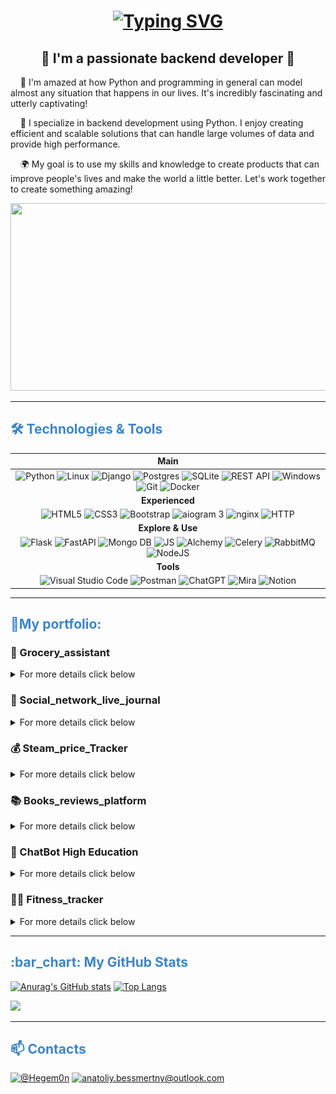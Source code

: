 <h1 align="center"> 
  <a href="https://git.io/typing-svg"> <img src="https://readme-typing-svg.herokuapp.com?font=Fira+Code&weight=700&size=22&pause=1000&color=31F738&center=true&random=false&width=435&lines=Hello+world%2C+I'm+Anatolii!" alt="Typing SVG" />
  </a>
</h1>

<h2 align="center">🚀 I'm a passionate backend developer 🚀</h2>

<p>&nbsp;&nbsp;&nbsp;&nbsp;🌟 I'm amazed at how Python and programming in general can model almost any situation that happens in our lives. It's incredibly fascinating and utterly captivating!</p>

<p>&nbsp;&nbsp;&nbsp;&nbsp;🎯 I specialize in backend development using Python. I enjoy creating efficient and scalable solutions that can handle large volumes of data and provide high performance.</p>

<p>&nbsp;&nbsp;&nbsp;&nbsp;🌍 My goal is to use my skills and knowledge to create products that can improve people's lives and make the world a little better. Let's work together to create something amazing!</p>

<p align="center">
  <img src="https://github.com/abhisheknaiidu/abhisheknaiidu/blob/master/code.gif?raw=true" height="300"  width="600" />
</p>

---

<h2><span style="color: #3d85c6"> 🛠️ Technologies & Tools</span></h2>

|Main|
|:-:|
|<img src="https://img.shields.io/badge/Python-%2314354c.svg?logo=Python&logoColor=white&style=flat" alt="Python" /> <img src="https://img.shields.io/badge/Linux-%23fcc624.svg?logo=linux&logoColor=white&style=flat" alt="Linux" /> <img src="https://img.shields.io/badge/Django-%23092e20.svg?logo=django&logoColor=white&style=flat" alt="Django" /> <img src="https://img.shields.io/badge/Postgres-%23336791.svg?logo=postgresql&logoColor=white&style=flat" alt="Postgres" /> <img src="https://img.shields.io/badge/SQLite-%23003b57.svg?logo=sqlite&logoColor=white&style=flat" alt="SQLite" /> <img src="https://img.shields.io/badge/REST API-%2314354c.svg?logo=rest&logoColor=white&style=flat" alt="REST API" /> <img src="https://img.shields.io/badge/Windows-%230078d6.svg?style=flat&logo=windows&logoColor=white" alt="Windows" />  <img src="https://img.shields.io/badge/git-%23d22128.svg?logo=git&logoColor=white&style=flat" alt="Git" /> <img src="https://img.shields.io/badge/Docker-%230db7ed.svg?style=flat&logo=docker&logoColor=white" alt="Docker" /> |
|**Experienced**|
|<img src="https://img.shields.io/badge/HTML5-%23e34f26.svg?logo=html5&logoColor=white&style=flat" alt="HTML5" /> <img src="https://img.shields.io/badge/CSS3-%231572b6.svg?logo=css3&logoColor=white&style=flat" alt="CSS3" /> <img src="https://img.shields.io/badge/Bootstrap-%237952b3.svg?logo=bootstrap&logoColor=white&style=flat" alt="Bootstrap" /> <img src="https://img.shields.io/badge/aiogram 3-%2300ADD8.svg?style=flat&logo=telegram&logoColor=white" alt="aiogram 3" /> <img src="https://img.shields.io/badge/nginx-%23009639.svg?style=flat&logo=nginx&logoColor=white" alt="nginx" /> <img src="https://img.shields.io/badge/HTTP-%232957a5.svg?logo=http&logoColor=white&style=flat" alt="HTTP" /> |
|**Explore & Use**|
|<img src="https://img.shields.io/badge/Flask-%23000.svg?style=flat&logo=flask&logoColor=white" alt="Flask" /> <img src="https://img.shields.io/badge/FastAPI-005571?style=flat&logo=fastapi" alt="FastAPI" /> <img src="https://img.shields.io/badge/MongoDB-%234ea94b.svg?style=flat&logo=mongodb&logoColor=white" alt="Mongo DB" /> <img src="https://img.shields.io/badge/JavaScript-%23323330.svg?style=flat&logo=javascript&logoColor=%23F7DF1E" alt="JS" /> <img src="https://img.shields.io/badge/Alchemy-%23e6e6e6.svg?logo=alchemy&logoColor=black&style=flat" alt="Alchemy" /> <img src="https://img.shields.io/badge/Celery-%2337814a.svg?logo=celery&logoColor=white&style=flat" alt="Celery" /> <img src="https://img.shields.io/badge/RabbitMQ-%23ff6600.svg?logo=rabbitmq&logoColor=white&style=flat" alt="RabbitMQ" /> <img src="https://img.shields.io/badge/NodeJS-%23339933.svg?logo=node.js&logoColor=white&style=flat" alt="NodeJS" /> |
|**Tools**|
|<img src="https://img.shields.io/badge/VS%20Code-0078d7.svg?style=flat&logo=visual-studio-code&logoColor=white" alt="Visual Studio Code" /> <img src="https://img.shields.io/badge/Postman-%23ff6c37.svg?logo=postman&logoColor=white&style=flat" alt="Postman" /> <img src="https://img.shields.io/badge/ChatGPT-%23000000.svg?style=flat&logo=openai&logoColor=white" alt="ChatGPT" /> <img src="https://img.shields.io/badge/Mira-%23000000.svg?style=flat&logo=mira&logoColor=white" alt="Mira" /> <img src="https://img.shields.io/badge/Notion-%23000000.svg?style=flat&logo=notion&logoColor=white" alt="Notion" />|

---

<h2><span style="color: #3d85c6"> 📂My portfolio:</span></h2>
<h3>🛒 Grocery_assistant</h3>
<p>
<details>
<summary>For more details click below</summary>
The Grocery Assistant app is a website where users will publish recipes, add other people's recipes to favorites and subscribe to publications by other authors.
  
![Grocery_assistant](https://github.com/Den2605/Den2605/assets/123579969/0dcc2f54-dc1f-44be-8f33-87157d297fe1)

<a href="https://github.com/AnatoliiBessmertnyi/grocery_assistant">Project on git</a>
</details>
</p>

<h3>📖 Social_network_live_journal</h3>
<p>
<details>
<summary>For more details click below</summary>
You can create your diary, read others', follow authors and enjoy there publications on subscription page.

![Social_network](https://github.com/Den2605/Den2605/assets/123579969/9097a073-09a8-4ff2-b2ce-e4571c2ef3d7)

<a href="https://github.com/AnatoliiBessmertnyi/social_network_final">Project on git</a>
</details>
</p>

<h3>💰 Steam_price_Tracker</h3>
<p>
<details>
<summary>For more details click below</summary>
You can create deal for items on the Steam trading platform, track current prices, which makes trading more convenient.

![Steam Item Index](images/SteamItemIndex.png)
![Steam Item Create Deal](images/SteamItemCreateDeal.png)

<a href="https://github.com/AnatoliiBessmertnyi/steam_items">Project on git</a>
</details>
</p>

<h3>📚 Books_reviews_platform</h3>
<p>
<details>
<summary>For more details click below</summary>
Here you can add your review to any book, rate it, cooment others' reviews.

<a href="https://github.com/AnatoliiBessmertnyi/books_reviews_platform">Project on git</a>
</details>
</p>

<h3>🤖 ChatBot High Education</h3>
<p>
<details>
<summary>For more details click below</summary>
Chat Bot for High Education

![ChatBot](images/tgbot.png)
<a href="https://github.com/AnatoliiBessmertnyi/ChatBot-High-Education">Project on git</a>
</details>
</p>

<h3>🏃‍♂️ Fitness_tracker</h3>
<p>
<details>
<summary>For more details click below</summary>
A fitness tracker software module that processes data for three types of workouts: running, walking and swimming.

<a href="https://github.com/AnatoliiBessmertnyi/fitness_track_project">Project on git</a>

</details>
</p>

---
  
<h2><span style="color: #3d85c6"> :bar_chart: My GitHub Stats</span></h2>

[![Anurag's GitHub stats](https://github-readme-stats.vercel.app/api?username=AnatoliiBessmertnyi)](https://github.com/anuraghazra/github-readme-stats)
[![Top Langs](https://github-readme-stats.vercel.app/api/top-langs/?username=AnatoliiBessmertnyi)](https://github.com/anuraghazra/github-readme-stats)

![](https://komarev.com/ghpvc/?username=AnatoliiBessmertnyi)

---

<h2><span style="color: #3d85c6">📫 Contacts</span></h2>
<a href="https://t.me/Hegem0n"><img src="https://img.shields.io/badge/@Hegem0n-2CA5E0?style=flat&logo=telegram&logoColor=white" alt="@Hegem0n" /></a> <a href="mailto:anatoliy.bessmertny@outlook.com"><img src="https://img.shields.io/badge/-anatoliy.bessmertny@outlook.com-%2314354c.svg?style=flat&logo=microsoft-outlook&logoColor=blue" alt="anatoliy.bessmertny@outlook.com" /></a>
